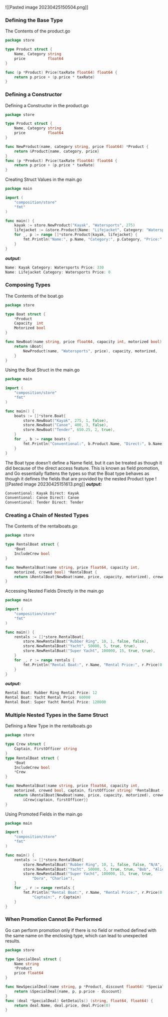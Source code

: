 ![[Pasted image 20230425150504.png]]

### Defining the Base Type
The Contents of the product.go
```go
package store

type Product struct {
	Name, Category string
	price          float64
}

func (p *Product) Price(taxRate float64) float64 {
	return p.price + (p.price * taxRate)
}
```

### Defining a Constructor
Defining a Constructor in the product.go
```go
package store

type Product struct {
	Name, Category string
	price          float64
}

func NewProduct(name, category string, price float64) *Product {
	return &Product{name, category, price}
}
func (p *Product) Price(taxRate float64) float64 {
	return p.price + (p.price * taxRate)
}
```

Creating Struct Values in the main.go
```go
package main

import (
	"composition/store"
	"fmt"
)

func main() {
	kayak := store.NewProduct("Kayak", "Watersports", 275)
	lifejacket := &store.Product{Name: "Lifejacket", Category: "Watersports"}
	for _, p := range []*store.Product{kayak, lifejacket} {
		fmt.Println("Name:", p.Name, "Category:", p.Category, "Price:", p.Price(0.2))
	}
}
```
***output:***
```go
Name: Kayak Category: Watersports Price: 330 
Name: Lifejacket Category: Watersports Price: 0
```

### Composing Types
The Contents of the boat.go
```go
package store

type Boat struct {
	*Product
	Capacity  int
	Motorized bool
}

func NewBoat(name string, price float64, capacity int, motorized bool) *Boat {
	return &Boat{
		NewProduct(name, "Watersports", price), capacity, motorized,
	}
}
```
Using the Boat Struct in the main.go
```go
package main

import (
	"composition/store"
	"fmt"
)

func main() {
	boats := []*store.Boat{
		store.NewBoat("Kayak", 275, 1, false),
		store.NewBoat("Canoe", 400, 3, false),
		store.NewBoat("Tender", 650.25, 2, true),
	}
	for _, b := range boats {
		fmt.Println("Conventional:", b.Product.Name, "Direct:", b.Name)
	}
}
```
The Boat type doesn’t define a Name field, but it can be treated as though it did because of the direct access feature. This is known as field promotion, and Go essentially flattens the types so that the Boat type behaves as though it defines the fields that are provided by the nested Product type
![[Pasted image 20230425151613.png]]
***output:***
```go
Conventional: Kayak Direct: Kayak 
Conventional: Canoe Direct: Canoe 
Conventional: Tender Direct: Tender
```

### Creating a Chain of Nested Types
The Contents of the rentalboats.go
```go
package store

type RentalBoat struct {
	*Boat
	IncludeCrew bool
}

func NewRentalBoat(name string, price float64, capacity int,
	motorized, crewed bool) *RentalBoat {
	return &RentalBoat{NewBoat(name, price, capacity, motorized), crewed}
}
```

Accessing Nested Fields Directly in the main.go
```go
package main

import (
	"composition/store"
	"fmt"
)

func main() {
	rentals := []*store.RentalBoat{
		store.NewRentalBoat("Rubber Ring", 10, 1, false, false),
		store.NewRentalBoat("Yacht", 50000, 5, true, true),
		store.NewRentalBoat("Super Yacht", 100000, 15, true, true),
	}
	for _, r := range rentals {
		fmt.Println("Rental Boat:", r.Name, "Rental Price:", r.Price(0.2))
	}
}
```
***output:***
```go
Rental Boat: Rubber Ring Rental Price: 12 
Rental Boat: Yacht Rental Price: 60000 
Rental Boat: Super Yacht Rental Price: 120000
```

### Multiple Nested Types in the Same Struct
Defining a New Type in the rentalboats.go
```go
package store

type Crew struct {
	Captain, FirstOfficer string
}
type RentalBoat struct {
	*Boat
	IncludeCrew bool
	*Crew
}

func NewRentalBoat(name string, price float64, capacity int,
	motorized, crewed bool, captain, firstOfficer string) *RentalBoat {
	return &RentalBoat{NewBoat(name, price, capacity, motorized), crewed,
		&Crew{captain, firstOfficer}}
}
```
Using Promoted Fields in the main.go
```go
package main

import (
	"composition/store"
	"fmt"
)

func main() {
	rentals := []*store.RentalBoat{
		store.NewRentalBoat("Rubber Ring", 10, 1, false, false, "N/A", "N/A"),
		store.NewRentalBoat("Yacht", 50000, 5, true, true, "Bob", "Alice"),
		store.NewRentalBoat("Super Yacht", 100000, 15, true, true,
			"Dora", "Charlie"),
	}
	for _, r := range rentals {
		fmt.Println("Rental Boat:", r.Name, "Rental Price:", r.Price(0.2),
			"Captain:", r.Captain)
	}
}
```

### When Promotion Cannot Be Performed
Go can perform promotion only if there is no field or method defined with the same name on the enclosing type, which can lead to unexpected results.
```go
package store

type SpecialDeal struct {
	Name string
	*Product
	price float64
}

func NewSpecialDeal(name string, p *Product, discount float64) *SpecialDeal {
	return &SpecialDeal{name, p, p.price - discount}
}
func (deal *SpecialDeal) GetDetails() (string, float64, float64) {
	return deal.Name, deal.price, deal.Price(0)
}
```